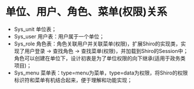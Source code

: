 # 单位、用户、角色、菜单(权限)关系

* Sys_unit 单位表；
* Sys_user 用户表：用户属于一个单位；
* Sys_role 角色表：角色关联用户并关联菜单(权限)，扩展Shiro的实现类，实现了用户登录 -> 查找角色 -> 查找菜单(权限)，并加载到Shiro的Session中；
角色可以创建在单位下，设计初衷是为了单位权限的向下继承(适用于政务类项目)；
* Sys_menu 菜单表：type=menu为菜单，type=data为权限，将Shiro的权限标识符和菜单有机结合起来，便于理解和功能实现；
